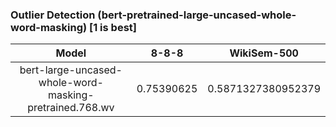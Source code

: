 ### Outlier Detection (bert-pretrained-large-uncased-whole-word-masking) [1 is best]
|Model|8-8-8|WikiSem-500|
|:--:|:--:|:--:|
|bert-large-uncased-whole-word-masking-pretrained.768.wv|0.75390625|0.5871327380952379|
